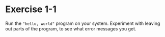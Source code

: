 # Exercise 1-1

Run the `"hello, world"` program on your system.
Experiment with leaving out parts of the program, to see what error messages you get.
